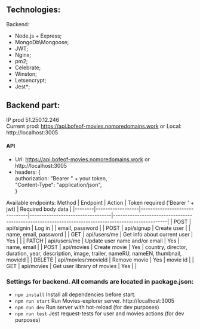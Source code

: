 ## Technologies:

Backend:

- Node.js + Express;
- MongoDb\Mongoose;
- JWT;
- Nginx;
- pm2;
- Celebrate;
- Winston;
- Letsencrypt;
- Jest\*;

## Backend part:

IP prod 51.250.12.246  
Current prod: https://api.bofeof-movies.nomoredomains.work 
or
Local: http://localhost:3005

#### API

- Url: https://api.bofeof-movies.nomoredomains.work or http://localhost:3005
- headers: {  
   authorization: "Bearer " + your token,  
   "Content-Type": "application/json",  
  }

Available endpoints:
Method | Endpoint | Action | Token required ('Bearer ' + jwt) | Required body data |
|--------|------------------|-------------------------------|----------------------------------|----------------------------------------------------------------------------------------------------|
| POST | api/signin | Log in | | email, password |
| POST | api/signup | Create user | | name, email, password |
| GET | api/users/me | Get info about current user | Yes | |
| PATCH | api/users/me | Update user name and/or email | Yes | name, email |
| POST | api/movies | Create movie | Yes | country, director, duration, year, description, image, trailer, nameRU, nameEN, thumbnail, movieId |
| DELETE | api/movies/:movieId | Remove movie | Yes | movie id |
| GET | api/movies | Get user library of movies | Yes | |


### Settings for backend. All comands are located in package.json:

- `npm install` Install all dependencies before start.
- `npm run start` Run Movies-explorer server. http://localhost:3005
- `npm run dev` Run server with hot-reload (for dev purposes)
- `npm run test` Jest request-tests for user and movies actions (for dev purposes)
